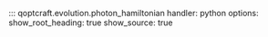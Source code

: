 ::: qoptcraft.evolution.photon_hamiltonian
	handler: python
	options:
		show_root_heading: true
		show_source: true
